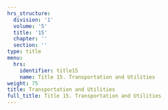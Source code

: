 ```yaml
---
hrs_structure:
  division: '1'
  volume: '5'
  title: '15'
  chapter: ''
  section: ''
type: title
menu:
  hrs:
    identifier: title15
    name: Title 15. Transportation and Utilities
weight: 75
title: Transportation and Utilities
full_title: Title 15. Transportation and Utilities
---
```

